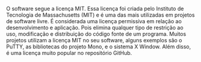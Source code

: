 O software segue a licença MIT. Essa licença foi criada pelo Instituto de Tecnologia de Massachusetts (MIT) e é uma das mais utilizadas em projetos de software livre. É considerada uma licença permissiva em relação ao desenvolvimento e aplicação. Pois elimina qualquer tipo de restrição ao uso, modificação e distribuição do código fonte de um programa.
Muitos projetos utilizam a licença MIT no seu software, alguns exemplos são o PuTTY, as bibliotecas do projeto Mono, e o sistema X Window. Além disso, é uma licença muito popular no repositório GitHub.
